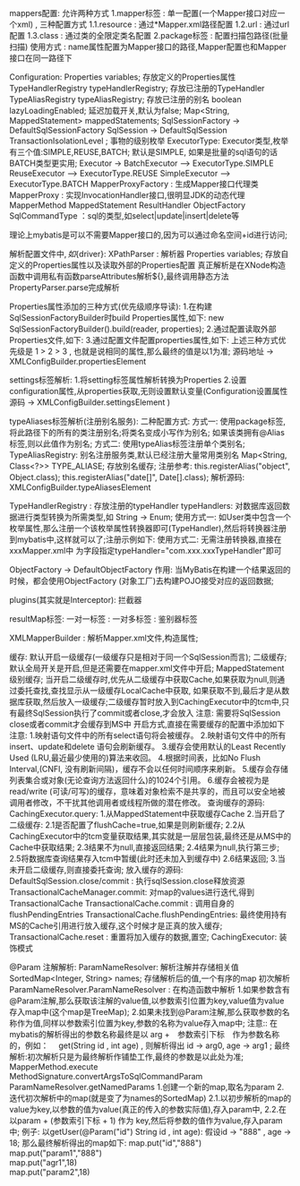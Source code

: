 mappers配置: 允许两种方式
    1.mapper标签  :  单一配置(一个Mapper接口对应一个xml) , 三种配置方式
        1.1.resource : 通过*Mapper.xml路径配置
        1.2.url      : 通过url配置
        1.3.class    : 通过类的全限定类名配置
    2.package标签 :  配置扫描包路径(批量扫描)
        使用方式  :  name属性配置为Mapper接口的路径,Mapper配置也和Mapper接口在同一路径下
        
Configuration:
    Properties variables; 存放定义的Properties属性
    TypeHandlerRegistry typeHandlerRegistry; 存放已注册的TypeHandler
    TypeAliasRegistry typeAliasRegistry; 存放已注册的别名
    boolean lazyLoadingEnabled; 延迟加载开关,默认为false;
    Map<String, MappedStatement> mappedStatements; 
SqlSessionFactory -> DefaultSqlSessionFactory
SqlSession -> DefaultSqlSession
TransactionIsolationLevel ; 事物的级别枚举
ExecutorType: Executor类型,枚举有三个值:SIMPLE,REUSE,BATCH; 默认是SIMPLE, 如果是批量的sql语句的话BATCH类型更实用;
Executor ->  BatchExecutor  -->  ExecutorType.SIMPLE
             ReuseExecutor  -->  ExecutorType.REUSE
             SimpleExecutor --> ExecutorType.BATCH
MapperProxyFactory : 生成Mapper接口代理类
MapperProxy : 实现InvocationHandler接口,很明显JDK的动态代理
MapperMethod
MappedStatement
ResultHandler
ObjectFactory
SqlCommandType ：sql的类型,如select|update|insert|delete等

理论上mybatis是可以不需要Mapper接口的,因为可以通过命名空间+id进行访问;
    
解析配置文件中${},如${driver}:
    XPathParser : 解析器
        Properties variables; 存放自定义的Properties属性以及读取外部的Properties配置
    真正解析是在XNode构造函数中调用私有函数parseAttributes解析${},最终调用静态方法PropertyParser.parse完成解析

Properties属性添加的三种方式(优先级顺序导读):
    1.在构建SqlSessionFactoryBuilder时build Properties属性,如下:
        new SqlSessionFactoryBuilder().build(reader, properties);
    2.通过配置读取外部Properties文件,如下:
        <properties resource="mybatis/jdbc.properties"/>
    3.通过配置文件配置properties属性,如下:
            <properties >
                <property name="custom" value="1"/>
            </properties>
    上述三种方式优先级是 1 > 2 > 3 , 也就是说相同的属性,那么最终的值是以1为准;
    源码地址 -> XMLConfigBuilder.propertiesElement
  
settings标签解析:
    1.将setting标签属性解析转换为Properties
    2.设置configuration属性,从properties获取,无则设置默认变量(Configuration设置属性源码 -> XMLConfigBuilder.settingsElement )   
    
typeAliases标签解析(注册别名服务):
    二种配置方式:
        方式一: 使用package标签,将此路径下的所有的类注册别名;将类名变成小写作为别名;
                如果该类拥有@Alias标签,则以此值作为别名;
        方式二: 使用typeAlias标签注册单个类别名;
   TypeAliasRegistry: 别名注册服务类,默认已经注册大量常用类别名
        Map<String, Class<?>> TYPE_ALIASE;  存放别名缓存; 
        注册参考:
            this.registerAlias("object", Object.class);
            this.registerAlias("date[]", Date[].class);
    解析源码: XMLConfigBuilder.typeAliasesElement         

TypeHandlerRegistry : 存放注册的typeHandler
typeHandlers: 对数据库返回数据进行类型转换为所需类型,如 String -> Enum;
    使用方式一: 如User类中包含一个枚举属性,那么注册一个该枚举属性转换器即可(TypeHandler),然后将转换器注册到mybatis中,这样就可以了;注册示例如下:
        <typeHandlers>
            <typeHandler handler="com.ws.mybatis.typehandler.StringToSexEnum" />
        </typeHandlers>
    使用方式二:
        无需注册转换器,直接在xxxMapper.xml中 为字段指定typeHandler="com.xxx.xxxTypeHandler"即可
        
ObjectFactory -> DefaultObjectFactory
    作用: 当MyBatis在构建一个结果返回的时候，都会使用ObjectFactory (对象工厂)去构建POJO接受对应的返回数据;

plugins(其实就是Interceptor): 拦截器
    
resultMap标签:
    一对一标签 : <association></association>
    一对多标签 : <collection></collection>
    鉴别器标签

XMLMapperBuilder : 解析Mapper.xml文件,构造属性;    

缓存:
    默认开启一级缓存(一级缓存只是相对于同一个SqlSession而言);
    二级缓存; 默认全局开关是开启,但是还需要在mapper.xml文件中开启; MappedStatement级别缓存;
    当开启二级缓存时,优先从二级缓存中获取Cache,如果获取为null,则通过委托查找,查找显示从一级缓存LocalCache中获取,
如果获取不到,最后才是从数据库获取,然后放入一级缓存;二级缓存暂时放入到CachingExecutor中的tcm中,只有最终SqlSession执行了commit或者close,才会放入
       注意: 需要将SqlSession close或者commit才会缓存到MS中
       开启方式,直接在需要缓存的配置中添加如下
            <cache/>
       注意:
          1.映射语句文件中的所有select语句将会被缓存。
          2.映射语句文件中的所有insert、update和delete 语句会刷新缓存。
          3.缓存会使用默认的Least Recently Used (LRU,最近最少使用的)算法来收回。
          4.根据时间表，比如No Flush Interval,(CNFI, 没有刷新间隔)，缓存不会以任何时间顺序来刷新。
          5.缓存会存储列表集合或对象(无论查询方法返回什么)的1024个引用。
          6.缓存会被视为是read/write (可读/可写)的缓存，意味着对象检索不是共享的，而且可以安全地被调用者修改，不干扰其他调用者或线程所做的潜在修改。
    查询缓存的源码:  
        CachingExecutor.query:
            1.从MappedStatement中获取缓存Cache
            2.当开启了二级缓存:
                2.1是否配置了flushCache=true,如果是则刷新缓存;
                2.2从CachingExecutor中的tcm变量获取结果,其实就是一层层包装,最终还是从MS中的Cache中获取结果;
                2.3结果不为null,直接返回结果;
                2.4结果为null,执行第三步;
                2.5将数据库查询结果存入tcm中暂缓(此时还未加入到缓存中)
                2.6结果返回;
            3.当未开启二级缓存,则直接委托查询;
    放入缓存的源码:
        DefaultSqlSession.close/commit : 执行sqlSession.close释放资源
            TransactionalCacheManager.commit: 对map的values进行迭代,得到TransactionalCache
                TransactionalCache.commit : 调用自身的flushPendingEntries
                    TransactionalCache.flushPendingEntries: 最终使用持有MS的Cache引用进行放入缓存,这个时候才是正真的放入缓存;
                    TransactionalCache.reset : 重置将加入缓存的数据,置空;
CachingExecutor: 装饰模式

@Param 注解解析:
    ParamNameResolver: 解析注解并存储相关值
        SortedMap<Integer, String> names; 存储解析后的值,一个有序的map
        初次解析
            ParamNameResolver.ParamNameResolver : 在构造函数中解析
            1.如果参数含有@Param注解,那么获取该注解的value值,以参数索引位置为key,value值为value存入map中(这个map是TreeMap);
            2.如果未找到@Param注解,那么获取参数的名称作为值,同样以参数索引位置为key,参数的名称为value存入map中;
                注意:: 在mybatis的解析得出的参数名称最终是以 arg +　参数索引下标　作为参数名称的，例如：　
                get(String id , int age) , 则解析得出 id -> arg0, age -> arg1 ;
        最终解析:初次解析只是为最终解析作铺垫工作,最终的参数是以此处为准;
            MapperMethod.execute
                MethodSignature.convertArgsToSqlCommandParam
                    ParamNameResolver.getNamedParams
            1.创建一个新的map,取名为param
            2.迭代初次解析中的map(就是变了为names的SortedMap)
                2.1.以初步解析的map的value为key,以参数的值为value(真正的传入的参数实际值),存入param中,
                2.2.在以param + (参数索引下标 + 1) 作为 key,然后将参数的值作为value,存入param中;
        例子: 以getUser(@Param("id") String id , int age): 假设id -> "888" , age -> 18;
              那么最终解析得出的map如下:
                map.put("id","888")            
                map.put("param1","888")            
                map.put("agr1",18)            
                map.put("param2",18)            